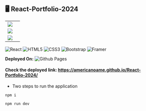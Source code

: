 ## 🖥️ React-Portfolio-2024


<table>
  <tr>
    <td><img src="https://github.com/americanoame/React-Projects-Display/assets/77306236/64605d3b-824d-48c8-a50b-ee29e026a6b0"><td>
  </tr>
  <tr>
   <td><img src="https://github.com/americanoame/React-Projects-Display/assets/77306236/785e165d-2b61-4fc6-804d-52ddfd5f4ad1"></td>
  </tr>
  <tr>
   <td><img src="https://github.com/americanoame/React-Portfolio-2024/assets/77306236/25edcfc8-5b7f-438b-9ded-6c24f0b4bd40"></td>
  </tr>
</table>

![React](https://img.shields.io/badge/react-%2320232a.svg?style=for-the-badge&logo=react&logoColor=%2361DAFB)
![HTML5](https://img.shields.io/badge/html5-%23E34F26.svg?style=for-the-badge&logo=html5&logoColor=white)
![CSS3](https://img.shields.io/badge/css3-%231572B6.svg?style=for-the-badge&logo=css3&logoColor=white)
![Bootstrap](https://img.shields.io/badge/bootstrap-%238511FA.svg?style=for-the-badge&logo=bootstrap&logoColor=white)
![Framer](https://img.shields.io/badge/Framer-black?style=for-the-badge&logo=framer&logoColor=blue)

**Deployed On:**
![Github Pages](https://img.shields.io/badge/github%20pages-121013?style=for-the-badge&logo=github&logoColor=white)

#### Check the deployed link: https://americanoame.github.io/React-Portfolio-2024/


- Two steps to run the application

```
npm i
```

```
npm run dev
```


